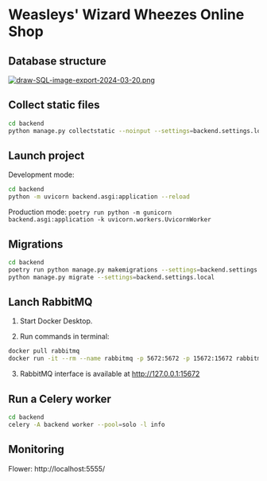 # Weasleys' Wizard Wheezes Online Shop

## Database structure

[![draw-SQL-image-export-2024-03-20.png](https://i.postimg.cc/k4yYwmkW/draw-SQL-image-export-2024-03-20.png)](https://postimg.cc/qhzGM9B7)

## Collect static files

```bash
cd backend
python manage.py collectstatic --noinput --settings=backend.settings.local
```

## Launch project

Development mode:

```bash
cd backend
python -m uvicorn backend.asgi:application --reload
```

Production mode: ```poetry run python -m gunicorn backend.asgi:application -k uvicorn.workers.UvicornWorker```

## Migrations

```bash
cd backend
poetry run python manage.py makemigrations --settings=backend.settings.local
python manage.py migrate --settings=backend.settings.local
```

## Lanch RabbitMQ

1. Start Docker Desktop.

2. Run commands in terminal:

```bash
docker pull rabbitmq
docker run -it --rm --name rabbitmq -p 5672:5672 -p 15672:15672 rabbitmq:management
```

3. RabbitMQ interface is available at http://127.0.0.1:15672

## Run a Celery worker

```bash
cd backend
celery -A backend worker --pool=solo -l info
```

## Monitoring

Flower: http://localhost:5555/
